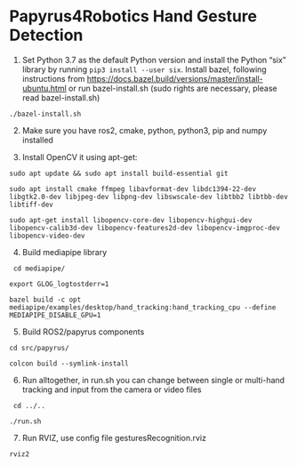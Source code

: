 # Papyrus4Robotics Hand Gesture Detection 

1. Set Python 3.7 as the default Python version and install the Python “six” library by running ``pip3 install --user six``. 
Install bazel, following instructions from https://docs.bazel.build/versions/master/install-ubuntu.html or run bazel-install.sh (sudo rights are necessary, please read bazel-install.sh)

``./bazel-install.sh ``

2. Make sure you have ros2, cmake, python, python3, pip and numpy installed

3. Install OpenCV it using apt-get:

``sudo apt update && sudo apt install build-essential git ``

``sudo apt install cmake ffmpeg libavformat-dev libdc1394-22-dev libgtk2.0-dev libjpeg-dev libpng-dev libswscale-dev libtbb2 libtbb-dev libtiff-dev``

``sudo apt-get install libopencv-core-dev libopencv-highgui-dev libopencv-calib3d-dev libopencv-features2d-dev libopencv-imgproc-dev libopencv-video-dev ``

4. Build mediapipe library

`` cd mediapipe/``

``export GLOG_logtostderr=1``

``bazel build -c opt mediapipe/examples/desktop/hand_tracking:hand_tracking_cpu --define MEDIAPIPE_DISABLE_GPU=1``

5. Build ROS2/papyrus components

``cd src/papyrus/``

``colcon build --symlink-install``

6. Run alltogether, in run.sh you can change between single or multi-hand tracking and input from the camera or video files

`` cd ../..``

``./run.sh ``

7. Run RVIZ, use config file gesturesRecognition.rviz

``rviz2``


